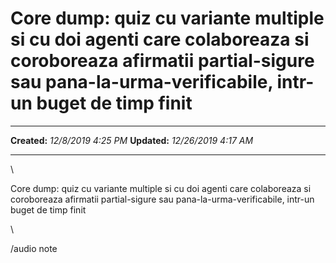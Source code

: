 Core dump: quiz cu variante multiple si cu doi agenti care colaboreaza si coroboreaza afirmatii partial-sigure sau pana-la-urma-verificabile, intr-un buget de timp finit
=========================================================================================================================================================================

  -------------- ----------------------
  **Created:**   *12/8/2019 4:25 PM*
  **Updated:**   *12/26/2019 4:17 AM*
  -------------- ----------------------

\

Core dump: quiz cu variante multiple si cu doi agenti care colaboreaza
si coroboreaza afirmatii partial-sigure sau pana-la-urma-verificabile,
intr-un buget de timp finit

\

/audio note

 
